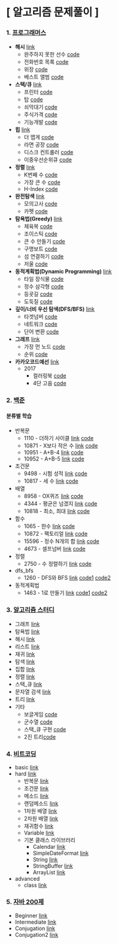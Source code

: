 # [ 알고리즘 문제풀이 ]

### 1. [프로그래머스](./programmers/src/)

- **해시** [link](https://programmers.co.kr/learn/courses/30/parts/12077)
  - 완주하지 못한 선수 [code](./programmers/src/hash/FailRunner.java) 
  - 전화번호 목록 [code](./programmers/src/hash/PhoneList.java)
  - 위장 [code](./programmers/src/hash/Camouflage.java)
  - 베스트 앨범 [code](./programmers/src/hash/BestAlbum2.java)
- **스택/큐** [link](https://programmers.co.kr/learn/courses/30/parts/12081)
  - 프린터 [code](./programmers/src/stack_queue/Printer.java)
  - 탑 [code](./programmers/src/stack_queue/Top.java)
  - 쇠막대기 [code](./programmers/src/stack_queue/IronStick.java)
  - 주식가격 [code](./programmers/src/stack_queue/StockPrice.java)
  - 기능개발 [code](./programmers/src/stack_queue/FunctionDevelopment.java)
- **힙** [link](https://programmers.co.kr/learn/courses/30/parts/12117)
  - 더 맵게 [code](./programmers/src/heap/MoreSpicy.java)
  - 라면 공장 [code](./programmers/src/heap/RamenFactory.java)
  - 디스크 컨트롤러 [code](./programmers/src/heap/DiskController.java)
  - 이중우선순위큐 [code](./programmers/src/heap/DoublePriorityQueue.java)
- **정렬** [link](https://programmers.co.kr/learn/courses/30/parts/12198)
  - K번째 수 [code](./programmers/src/sort/KthNumber.java)
  - 가장 큰 수 [code](./programmers/src/sort/SortMaximumNum.java)
  - H-Index [code](./programmers/src/sort/HIndex.java)
- **완전탐색** [link](https://programmers.co.kr/learn/courses/30/parts/12230)
  - 모의고사 [code](./programmers/src/bruteforce/MockTest.java)
  - 카펫 [code](./programmers/src/bruteforce/Carpet.java)
- **탐욕법(Greedy)** [link](https://programmers.co.kr/learn/courses/30/parts/12244)
  - 체육복 [code](./programmers/src/greedy/GymClothes.java)
  - 조이스틱 [code](./programmers/src/greedy/JoyStick.java)
  - 큰 수 만들기 [code](./programmers/src/greedy/CreateMaxNum.java)
  - 구명보트 [code](./programmers/src/greedy/LifeBoat.java)
  - 섬 연결하기 [code](./programmers/src/greedy/ConnectIsland.java)
  - 저울 [code](./programmers/src/greedy/Scale.java)
- **동적계획법(Dynamic Programming)** [link](https://programmers.co.kr/learn/courses/30/parts/12263)
  - 타일 장식물 [code](./programmers/src/dynamic/TileOrnament.java)
  - 정수 삼각형 [code](./programmers/src/dynamic/IntegerTriangle.java)
  - 등굣길 [code](./programmers/src/dynamic/SchoolRoad.java)
  - 도둑질 [code](./programmers/src/dynamic/Stealing.java)
- **깊이/너비 우선 탐색(DFS/BFS)** [link](https://programmers.co.kr/learn/courses/30/parts/12421)
  - 타겟넘버 [code](./programmers/src/dfs_bfs/TargetNumber.java)
  - 네트워크 [code](./programmers/src/dfs_bfs/Network.java)
  - 단어 변환 [code](./programmers/src/dfs_bfs/StringTransfer.java)
- **그래프** [link](https://programmers.co.kr/learn/courses/30/parts/14393)
  - 가장 먼 노드 [code](./programmers/src/graph/BestFarNode.java)
  - 순위 [code](./programmers/src/graph/Ranking.java)
- **카카오코드예선** [link](https://programmers.co.kr/learn/courses/30)
  - 2017
    - 컬러링북 [code](./programmers/src/kakao/ColoringBook.java)
    - 4단 고음 [code](./programmers/src/kakao/FourthHighTone.java)

### 2. [백준](./baekjoon/src/)

#### 분류별 학습

- 반복문
  - 1110 - 더하기 사이클 [link](<https://www.acmicpc.net/problem/1110>) [code](./baejoon/src/repeat/OneOneOneZero.java)
  - 10871 - X보다 작은 수 [link](<https://www.acmicpc.net/problem/10871>) [code](./baejoon/src/repeat/OneZeroEightSevenOne.java)
  - 10951 - A+B-4 [link](<https://www.acmicpc.net/problem/10951>) [code](./baejoon/src/repeat/OneZeroNineFiveOne.java)
  - 10952 - A+B-5 [link](<https://www.acmicpc.net/problem/10952>) [code](./baejoon/src/repeat/OneZeroNineFiveTwo.java)
- 조건문
  - 9498 - 시험 성적 [link](<https://www.acmicpc.net/problem/9498>) [code](./baejoon/src/useIf/NineFourNineEight.java)
  - 10817 - 세 수 [link](<https://www.acmicpc.net/problem/10817>) [code](./baejoon/src/useIf/OneZeroEightOneSeven.java)
- 배열
  - 8958 - OX퀴즈 [link](<https://www.acmicpc.net/problem/8958>) [code](./baejoon/src/array/EightNineFiveEight.java)
  - 4344 - 평균은 넘겠지 [link](<https://www.acmicpc.net/problem/4344>) [code](./baejoon/src/array/FourThreeFourFour.java)
  - 10818 - 최소, 최대 [link](<https://www.acmicpc.net/problem/10818>) [code](./baejoon/src/array/OneZeroEightOneEight.java)
- 함수
  - 1065 - 한수 [link](<https://www.acmicpc.net/problem/1065>) [code](./baejoon/src/function/OneZeroSixFive.java)
  - 10872 - 팩토리얼 [link](<https://www.acmicpc.net/problem/10872>) [code](./baejoon/src/function/OneZeroEightSevenTwo.java)
  - 15596 - 정수 N개의 합 [link](<https://www.acmicpc.net/problem/15596>) [code](./baejoon/src/function/OneFiveFiveNineSix.java)
  - 4673 - 셀프넘버 [link](<https://www.acmicpc.net/problem/4673>) [code](./baejoon/src/function/FourSixSevenThree.java)
- 정렬
  - 2750 - 수 정렬하기 [link](<https://www.acmicpc.net/problem/2750>) [code](./baejoon/src/sort/TwoSevenFiveZero.java)
- dfs_bfs
  - 1260 - DFS와 BFS [link](<https://www.acmicpc.net/problem/1260>) [code1](./baejoon/src/dfs_bfs/OneTwoSixZero.java) [code2](./baejoon/src/dfs_bfs/OneTwoSixZero_NearList.java)
- 동적계획법
  - 1463 - 1로 만들기 [link](<https://www.acmicpc.net/problem/1463>) [code1](./baejoon/src/dynamic/OneFourSixThree_1.java) [code2](./baejoon/src/dynamic/OneFourSixThree_2.java)

### 3. [알고리즘 스터디](./algorithm_study/src/)

- 그래프 [link](./algorithm_study/src/graph)
- 탐욕법 [link](./algorithm_study/src/greedy)
- 해시 [link](./algorithm_study/src/hash)
- 리스트 [link](./algorithm_study/src/list)
- 재귀 [link](./algorithm_study/src/recursive)
- 탐색 [link](./algorithm_study/src/search)
- 집합 [link](./algorithm_study/src/set)
- 정렬 [link](./algorithm_study/src/sort)
- 스택_큐 [link](./algorithm_study/src/stack_queue)
- 문자열 검색 [link](./algorithm_study/src/string_searching)
- 트리 [link](./algorithm_study/src/tree)
- 기타
  - 보글게임 [code](./algorithm_study/src/BoggleGame.java)
  - 군수열 [code](./algorithm_study/src/Group_Sequence.java)
  - 스택_큐 구현 [code](./algorithm_study/src/LinkedList_StackQueue.java)
  - 2진 트리[code](./algorithm_study/src/BSTMain.java)

### 4. [비트코딩](./beatcoding/src/)

- basic [link](./beatcoding/src/basic)
- hard [link](./beatcoding/src/hard)
  - 반복문 [link](./beatcoding/src/hard/repeat)
  - 조건문 [link](./beatcoding/src/hard/ifelse)
  - 메소드 [link](./beatcoding/src/hard/method)
  - 랜덤메소드 [link](./beatcoding/src/hard/random)
  - 1차원 배열 [link](./beatcoding/src/hard/dimentionone)
  - 2차원 배열 [link](./beatcoding/src/hard/dimentiontwo)
  - 재귀함수 [link](./beatcoding/src/hard/recursive)
  - Variable [link](./beatcoding/src/hard/variable)
  - 기본 클래스 라이브러리
    - Calendar [link](./beatcoding/src/hard/calendar)
    - SimpleDateFormat [link](./beatcoding/src/hard/simpledateformat)
    - String [link](./beatcoding/src/hard/string)
    - StringBuffer [link](./beatcoding/src/hard/stringbuffer)
    - ArrayList [link](./beatcoding/src/hard/arraylist)
- advanced
  - class [link](./beatcoding/src/advanced/classobject)

### 5. [자바 200제](./practice200/src/)

- Beginner [link](./practice200/src/Beginner)
- Intermediate  [link](./practice200/src/Conjugation)
- Conjugation  [link](./practice200/src/Conjugation2)
- Conjugation2  [link](./practice200/src/Intermediate)

